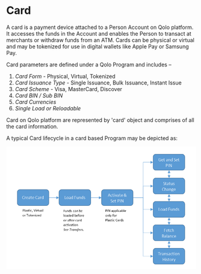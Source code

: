 # Card

A card is a payment device attached to a Person Account on Qolo platform. It accesses the funds in the Account and enables the Person to transact at merchants or withdraw funds from an ATM. Cards can be physical or virtual and may be tokenized for use in digital wallets like Apple Pay or Samsung Pay.

Card parameters are defined under a Qolo Program and includes –

1. _Card Form -_ Physical, Virtual, Tokenized
2. _Card Issuance Type -_ Single Issuance, Bulk Issuance, Instant Issue
3. _Card Scheme -_ Visa, MasterCard, Discover
4. _Card BIN / Sub BIN_
5. _Card Currencies_
6. _Single Load or Reloadable_

Card on Qolo platform are represented by &#39;card&#39; object and comprises of all the card information.

A typical Card lifecycle in a card based Program may be depicted as:

![path](../images/CardManagement.png)


